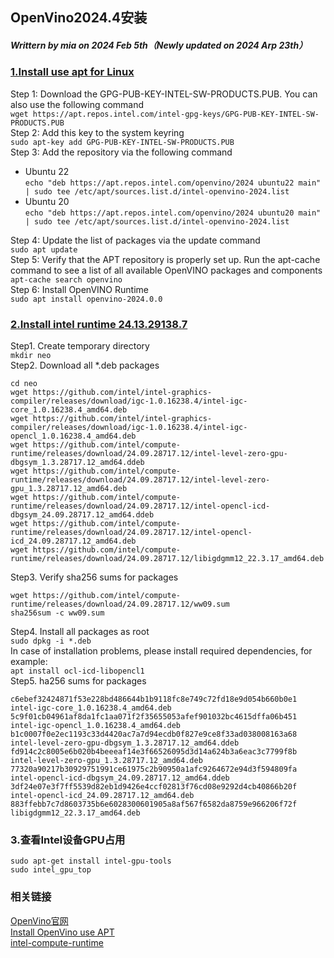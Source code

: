 ## OpenVino2024.4安装
##### Writtern by mia on 2024 Feb 5th（Newly updated on 2024 Arp 23th）
### [1.Install use apt for Linux](https://www.intel.cn/content/www/cn/zh/developer/tools/openvino-toolkit/download.html?VERSION=v_2024_0_0&OP_SYSTEM=LINUX&DISTRIBUTION=APT)
Step 1: Download the GPG-PUB-KEY-INTEL-SW-PRODUCTS.PUB. You can also use the following command  
```wget https://apt.repos.intel.com/intel-gpg-keys/GPG-PUB-KEY-INTEL-SW-PRODUCTS.PUB```  
Step 2: Add this key to the system keyring  
```sudo apt-key add GPG-PUB-KEY-INTEL-SW-PRODUCTS.PUB```  
Step 3: Add the repository via the following command  
* Ubuntu 22  
```echo "deb https://apt.repos.intel.com/openvino/2024 ubuntu22 main" | sudo tee /etc/apt/sources.list.d/intel-openvino-2024.list```
* Ubuntu 20  
```echo "deb https://apt.repos.intel.com/openvino/2024 ubuntu20 main" | sudo tee /etc/apt/sources.list.d/intel-openvino-2024.list```  

Step 4: Update the list of packages via the update command  
```sudo apt update```  
Step 5: Verify that the APT repository is properly set up. Run the apt-cache command to see a list of all available OpenVINO packages and components  
```apt-cache search openvino```  
Step 6: Install OpenVINO Runtime  
```sudo apt install openvino-2024.0.0```  


### [2.Install intel runtime 24.13.29138.7](https://github.com/intel/compute-runtime/releases)
Step1. Create temporary directory  
```mkdir neo```  
Step2. Download all *.deb packages
```
cd neo
wget https://github.com/intel/intel-graphics-compiler/releases/download/igc-1.0.16238.4/intel-igc-core_1.0.16238.4_amd64.deb
wget https://github.com/intel/intel-graphics-compiler/releases/download/igc-1.0.16238.4/intel-igc-opencl_1.0.16238.4_amd64.deb
wget https://github.com/intel/compute-runtime/releases/download/24.09.28717.12/intel-level-zero-gpu-dbgsym_1.3.28717.12_amd64.ddeb
wget https://github.com/intel/compute-runtime/releases/download/24.09.28717.12/intel-level-zero-gpu_1.3.28717.12_amd64.deb
wget https://github.com/intel/compute-runtime/releases/download/24.09.28717.12/intel-opencl-icd-dbgsym_24.09.28717.12_amd64.ddeb
wget https://github.com/intel/compute-runtime/releases/download/24.09.28717.12/intel-opencl-icd_24.09.28717.12_amd64.deb
wget https://github.com/intel/compute-runtime/releases/download/24.09.28717.12/libigdgmm12_22.3.17_amd64.deb
```  
Step3. Verify sha256 sums for packages
```
wget https://github.com/intel/compute-runtime/releases/download/24.09.28717.12/ww09.sum
sha256sum -c ww09.sum
```    
Step4. Install all packages as root  
```sudo dpkg -i *.deb```  
In case of installation problems, please install required dependencies, for example:  
```apt install ocl-icd-libopencl1```  
Step5. ha256 sums for packages  
```
c6ebef32424871f53e228bd486644b1b9118fc8e749c72fd18e9d054b660b0e1 intel-igc-core_1.0.16238.4_amd64.deb
5c9f01cb04961af8da1fc1aa071f2f35655053afef901032bc4615dffa06b451 intel-igc-opencl_1.0.16238.4_amd64.deb
b1c0007f0e2ec1193c33d4420ac7a7d94ecdb0f827e9ce8f33ad038008163a68 intel-level-zero-gpu-dbgsym_1.3.28717.12_amd64.ddeb
fd914c2c8005e6b020b4beeeaf14e3f66526095d3d14a624b3a6eac3c7799f8b intel-level-zero-gpu_1.3.28717.12_amd64.deb
77320a90217b30929751991ce61975c2b90950a1afc9264672e94d3f594809fa intel-opencl-icd-dbgsym_24.09.28717.12_amd64.ddeb
3df24e07e3f7ff5539d82eb1d9426e4ccf02813f76cd08e9292d4cb40866b20f intel-opencl-icd_24.09.28717.12_amd64.deb
883ffebb7c7d8603735b6e6028300601905a8af567f6582da8759e966206f72f libigdgmm12_22.3.17_amd64.deb
```


### 3.查看Intel设备GPU占用
```sudo apt-get install intel-gpu-tools```  
```sudo intel_gpu_top```  

### 相关链接
[OpenVino官网](https://docs.openvino.ai/2023.3/home.html)  
[Install OpenVino use APT](https://docs.openvino.ai/2023.3/openvino_docs_install_guides_overview.html?VERSION=v_2023_3_0&OP_SYSTEM=LINUX&DISTRIBUTION=APT)  
[intel-compute-runtime](https://github.com/intel/compute-runtime/releases)  
